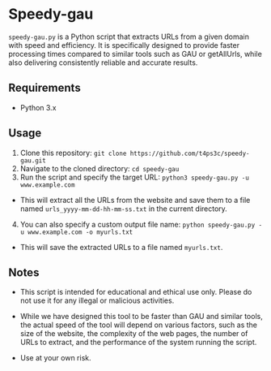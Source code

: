 # Speedy-gau

`speedy-gau.py` is a Python script that extracts URLs from a given domain with speed and efficiency. It is specifically designed to provide faster processing times compared to similar tools such as GAU or getAllUrls, while also delivering consistently reliable and accurate results.

## Requirements

- Python 3.x


## Usage

1. Clone this repository: `git clone https://github.com/t4ps3c/speedy-gau.git`
2. Navigate to the cloned directory: `cd speedy-gau`
3. Run the script and specify the target URL: `python3 speedy-gau.py -u www.example.com`
- This will extract all the URLs from the website and save them to a file named `urls_yyyy-mm-dd-hh-mm-ss.txt` in the current directory.
4. You can also specify a custom output file name: `python speedy-gau.py -u www.example.com -o myurls.txt`
- This will save the extracted URLs to a file named `myurls.txt`.

## Notes

- This script is intended for educational and ethical use only. Please do not use it for any illegal or malicious activities.

- While we have designed this tool to be faster than GAU and similar tools, the actual speed of the tool will depend on various factors, such as the size of the website, the complexity of the web pages, the number of URLs to extract, and the performance of the system running the script.

- Use at your own risk.
